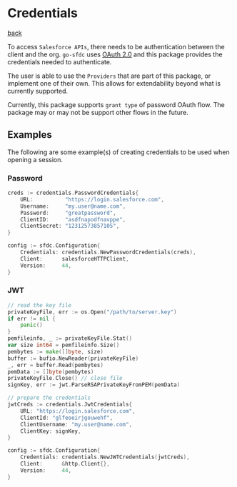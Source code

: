 # Credentials
[back](../README.md)

To access `Salesforce APIs`, there needs to be authentication between the client and the org.  `go-sfdc` uses [OAuth 2.0](https://help.salesforce.com/articleView?id=remoteaccess_oauth_web_server_flow.htm&type=5) and this package provides the credentials needed to authenticate.

The user is able to use the `Providers` that are part of this package, or implement one of their own.  This allows for extendability beyond what is currently supported.

Currently, this package supports `grant type` of password OAuth flow.  The package may or may not be support other flows in the future.
## Examples
The following are some example(s) of creating credentials to be used when opening a session.
### Password
```go
creds := credentials.PasswordCredentials{
	URL:          "https://login.salesforce.com",
	Username:     "my.user@name.com",
	Password:     "greatpassword",
	ClientID:     "asdfnapodfnavppe",
	ClientSecret: "12312573857105",
}

config := sfdc.Configuration{
	Credentials: credentials.NewPasswordCredentials(creds),
	Client:      salesforceHTTPClient,
	Version:     44,
}
```

### JWT

```go
// read the key file
privateKeyFile, err := os.Open("/path/to/server.key")
if err != nil {
    panic()
}
pemfileinfo, _ := privateKeyFile.Stat()
var size int64 = pemfileinfo.Size()
pembytes := make([]byte, size)
buffer := bufio.NewReader(privateKeyFile)
_, err = buffer.Read(pembytes)
pemData := []byte(pembytes)
privateKeyFile.Close() // close file
signKey, err := jwt.ParseRSAPrivateKeyFromPEM(pemData)

// prepare the credentials
jwtCreds := credentials.JwtCredentials{
    URL: "https://login.salesforce.com",
    ClientId: "glfeoeirjgouwehf",
    ClientUsername: "my.user@name.com",
    ClientKey: signKey,
}

config := sfdc.Configuration{
    Credentials: credentials.NewJWTCredentials(jwtCreds),
    Client:      &http.Client{},
    Version:     44,
}
```
